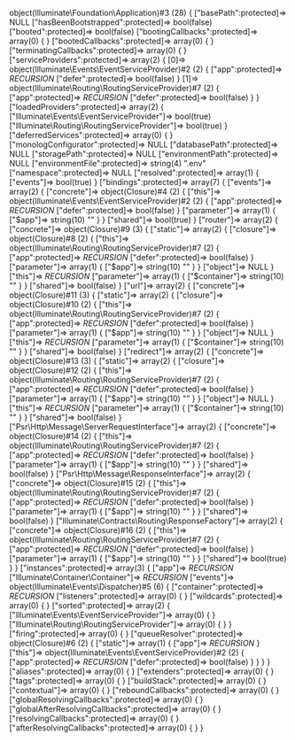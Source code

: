 object(Illuminate\Foundation\Application)#3 (28) {
  ["basePath":protected]=>
  NULL
  ["hasBeenBootstrapped":protected]=>
  bool(false)
  ["booted":protected]=>
  bool(false)
  ["bootingCallbacks":protected]=>
  array(0) {
  }
  ["bootedCallbacks":protected]=>
  array(0) {
  }
  ["terminatingCallbacks":protected]=>
  array(0) {
  }
  ["serviceProviders":protected]=>
  array(2) {
    [0]=>
    object(Illuminate\Events\EventServiceProvider)#2 (2) {
      ["app":protected]=>
      *RECURSION*
      ["defer":protected]=>
      bool(false)
    }
    [1]=>
    object(Illuminate\Routing\RoutingServiceProvider)#7 (2) {
      ["app":protected]=>
      *RECURSION*
      ["defer":protected]=>
      bool(false)
    }
  }
  ["loadedProviders":protected]=>
  array(2) {
    ["Illuminate\Events\EventServiceProvider"]=>
    bool(true)
    ["Illuminate\Routing\RoutingServiceProvider"]=>
    bool(true)
  }
  ["deferredServices":protected]=>
  array(0) {
  }
  ["monologConfigurator":protected]=>
  NULL
  ["databasePath":protected]=>
  NULL
  ["storagePath":protected]=>
  NULL
  ["environmentPath":protected]=>
  NULL
  ["environmentFile":protected]=>
  string(4) ".env"
  ["namespace":protected]=>
  NULL
  ["resolved":protected]=>
  array(1) {
    ["events"]=>
    bool(true)
  }
  ["bindings":protected]=>
  array(7) {
    ["events"]=>
    array(2) {
      ["concrete"]=>
      object(Closure)#4 (2) {
        ["this"]=>
        object(Illuminate\Events\EventServiceProvider)#2 (2) {
          ["app":protected]=>
          *RECURSION*
          ["defer":protected]=>
          bool(false)
        }
        ["parameter"]=>
        array(1) {
          ["$app"]=>
          string(10) "<required>"
        }
      }
      ["shared"]=>
      bool(true)
    }
    ["router"]=>
    array(2) {
      ["concrete"]=>
      object(Closure)#9 (3) {
        ["static"]=>
        array(2) {
          ["closure"]=>
          object(Closure)#8 (2) {
            ["this"]=>
            object(Illuminate\Routing\RoutingServiceProvider)#7 (2) {
              ["app":protected]=>
              *RECURSION*
              ["defer":protected]=>
              bool(false)
            }
            ["parameter"]=>
            array(1) {
              ["$app"]=>
              string(10) "<required>"
            }
          }
          ["object"]=>
          NULL
        }
        ["this"]=>
        *RECURSION*
        ["parameter"]=>
        array(1) {
          ["$container"]=>
          string(10) "<required>"
        }
      }
      ["shared"]=>
      bool(false)
    }
    ["url"]=>
    array(2) {
      ["concrete"]=>
      object(Closure)#11 (3) {
        ["static"]=>
        array(2) {
          ["closure"]=>
          object(Closure)#10 (2) {
            ["this"]=>
            object(Illuminate\Routing\RoutingServiceProvider)#7 (2) {
              ["app":protected]=>
              *RECURSION*
              ["defer":protected]=>
              bool(false)
            }
            ["parameter"]=>
            array(1) {
              ["$app"]=>
              string(10) "<required>"
            }
          }
          ["object"]=>
          NULL
        }
        ["this"]=>
        *RECURSION*
        ["parameter"]=>
        array(1) {
          ["$container"]=>
          string(10) "<required>"
        }
      }
      ["shared"]=>
      bool(false)
    }
    ["redirect"]=>
    array(2) {
      ["concrete"]=>
      object(Closure)#13 (3) {
        ["static"]=>
        array(2) {
          ["closure"]=>
          object(Closure)#12 (2) {
            ["this"]=>
            object(Illuminate\Routing\RoutingServiceProvider)#7 (2) {
              ["app":protected]=>
              *RECURSION*
              ["defer":protected]=>
              bool(false)
            }
            ["parameter"]=>
            array(1) {
              ["$app"]=>
              string(10) "<required>"
            }
          }
          ["object"]=>
          NULL
        }
        ["this"]=>
        *RECURSION*
        ["parameter"]=>
        array(1) {
          ["$container"]=>
          string(10) "<required>"
        }
      }
      ["shared"]=>
      bool(false)
    }
    ["Psr\Http\Message\ServerRequestInterface"]=>
    array(2) {
      ["concrete"]=>
      object(Closure)#14 (2) {
        ["this"]=>
        object(Illuminate\Routing\RoutingServiceProvider)#7 (2) {
          ["app":protected]=>
          *RECURSION*
          ["defer":protected]=>
          bool(false)
        }
        ["parameter"]=>
        array(1) {
          ["$app"]=>
          string(10) "<required>"
        }
      }
      ["shared"]=>
      bool(false)
    }
    ["Psr\Http\Message\ResponseInterface"]=>
    array(2) {
      ["concrete"]=>
      object(Closure)#15 (2) {
        ["this"]=>
        object(Illuminate\Routing\RoutingServiceProvider)#7 (2) {
          ["app":protected]=>
          *RECURSION*
          ["defer":protected]=>
          bool(false)
        }
        ["parameter"]=>
        array(1) {
          ["$app"]=>
          string(10) "<required>"
        }
      }
      ["shared"]=>
      bool(false)
    }
    ["Illuminate\Contracts\Routing\ResponseFactory"]=>
    array(2) {
      ["concrete"]=>
      object(Closure)#16 (2) {
        ["this"]=>
        object(Illuminate\Routing\RoutingServiceProvider)#7 (2) {
          ["app":protected]=>
          *RECURSION*
          ["defer":protected]=>
          bool(false)
        }
        ["parameter"]=>
        array(1) {
          ["$app"]=>
          string(10) "<required>"
        }
      }
      ["shared"]=>
      bool(true)
    }
  }
  ["instances":protected]=>
  array(3) {
    ["app"]=>
    *RECURSION*
    ["Illuminate\Container\Container"]=>
    *RECURSION*
    ["events"]=>
    object(Illuminate\Events\Dispatcher)#5 (6) {
      ["container":protected]=>
      *RECURSION*
      ["listeners":protected]=>
      array(0) {
      }
      ["wildcards":protected]=>
      array(0) {
      }
      ["sorted":protected]=>
      array(2) {
        ["Illuminate\Events\EventServiceProvider"]=>
        array(0) {
        }
        ["Illuminate\Routing\RoutingServiceProvider"]=>
        array(0) {
        }
      }
      ["firing":protected]=>
      array(0) {
      }
      ["queueResolver":protected]=>
      object(Closure)#6 (2) {
        ["static"]=>
        array(1) {
          ["app"]=>
          *RECURSION*
        }
        ["this"]=>
        object(Illuminate\Events\EventServiceProvider)#2 (2) {
          ["app":protected]=>
          *RECURSION*
          ["defer":protected]=>
          bool(false)
        }
      }
    }
  }
  ["aliases":protected]=>
  array(0) {
  }
  ["extenders":protected]=>
  array(0) {
  }
  ["tags":protected]=>
  array(0) {
  }
  ["buildStack":protected]=>
  array(0) {
  }
  ["contextual"]=>
  array(0) {
  }
  ["reboundCallbacks":protected]=>
  array(0) {
  }
  ["globalResolvingCallbacks":protected]=>
  array(0) {
  }
  ["globalAfterResolvingCallbacks":protected]=>
  array(0) {
  }
  ["resolvingCallbacks":protected]=>
  array(0) {
  }
  ["afterResolvingCallbacks":protected]=>
  array(0) {
  }
}